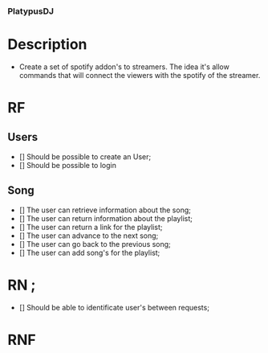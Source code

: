 ### PlatypusDJ

# Description

- Create a set of spotify addon's to streamers. The idea it's allow commands that will connect the viewers with the spotify of the streamer.

# RF

## Users
- [] Should be possible to create an User;
- [] Should be possible to login


## Song
- [] The user can retrieve information about the song;
- [] The user can return information about the playlist;
- [] The user can return a link for the playlist;
- [] The user can advance to the next song;
- [] The user can go back to the previous song;
- [] The user can add song's for the playlist;

# RN ;
- [] Should be able to identificate user's between requests;

# RNF
